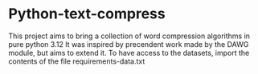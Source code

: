# Python-text-compress

This project aims to bring a collection of word compression algorithms in pure python 3.12
It was inspired by precendent work made by the DAWG module, but aims to extend it.
To have access to the datasets, import the contents of the file requirements-data.txt
